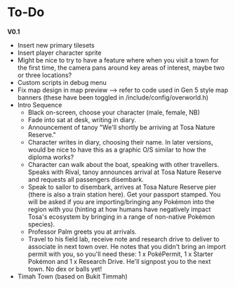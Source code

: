 # To-Do

**V0.1**

* Insert new primary tilesets
* Insert player character sprite
* Might be nice to try to have a feature where when you visit a town for the first time, the camera pans around key areas of interest, maybe two or three locations?
* Custom scripts in debug menu
* Fix map design in map preview –> refer to code used in Gen 5 style map banners (these have been toggled in /include/config/overworld.h)
* Intro Sequence
    * Black on-screen, choose your character (male, female, NB)
    * Fade into sat at desk, writing in diary.
    * Announcement of tanoy "We'll shortly be arriving at Tosa Nature Reserve."
    * Character writes in diary, choosing their name. In later versions, would be nice to have this as a graphic O/S similar to how the diploma works?
    * Character can walk about the boat, speaking with other travellers. Speaks with Rival, tanoy announces arrival at Tosa Nature Reserve and requests all passengers disembark.
    * Speak to sailor to disembark, arrives at Tosa Nature Reserve pier (there is also a train station here). Get your passport stamped. You will be asked if you are importing/bringing any Pokémon into the region with you (hinting at how humans have negatively impact Tosa's ecosystem by bringing in a range of non-native Pokémon species).
    * Professor Palm greets you at arrivals.
    * Travel to his field lab, receive note and research drive to deliver to associate in next town over. He notes that you didn't bring an import permit with you, so you'll need these: 1 x PokéPermit, 1 x Starter Pokémon and 1 x Research Drive. He'll signpost you to the next town. No dex or balls yet!
* Timah Town (based on Bukit Timmah)